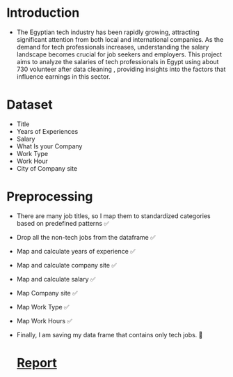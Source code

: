 
# Introduction
- The Egyptian tech industry has been rapidly growing, attracting significant attention from both local and international companies. As the demand for tech professionals increases, understanding the salary landscape becomes crucial for job seekers and employers. This project aims to analyze the salaries of tech professionals in Egypt using about 730 volunteer after data cleaning , providing insights into the factors that influence earnings in this sector.

# Dataset
- Title	
- Years of Experiences 
- Salary	
- What Is your Company
- Work Type
- Work Hour
- City of Company site

# Preprocessing
- There are many job titles, so I map them to standardized categories based on predefined patterns ✅
- Drop all the non-tech jobs from the dataframe ✅
- Map and calculate years of experience ✅
- Map and calculate company site ✅
- Map and calculate salary ✅
- Map Company site ✅
- Map Work Type ✅
- Map Work Hours ✅
- Finally, I am saving my data frame that contains only tech jobs. 💯

  # [Report](https://docs.google.com/presentation/d/1WRLzagpyuFu26ajnRjplfZ-9h4w7Jjhf/edit?usp=drive_link&ouid=102165771011244956232&rtpof=true&sd=true)
